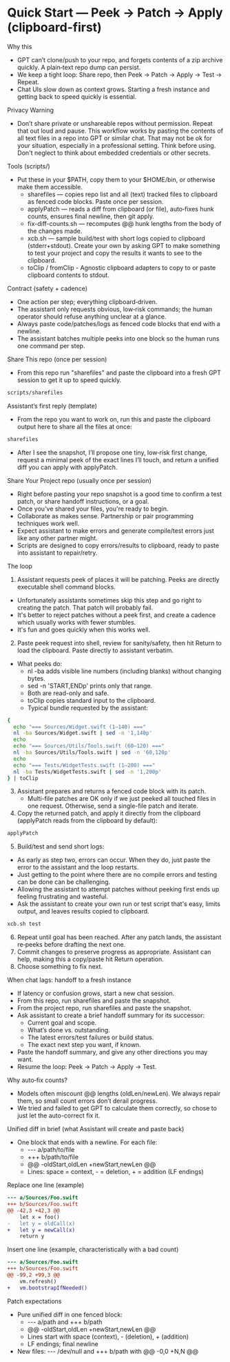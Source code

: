 # Quick Start — Peek → Patch → Apply (clipboard-first)

Why this
- GPT can’t clone/push to your repo, and forgets contents of a zip archive quickly. A plain‑text repo dump can persist.
- We keep a tight loop: Share repo, then Peek → Patch → Apply → Test → Repeat.
- Chat UIs slow down as context grows. Starting a fresh instance and getting back to speed quickly is essential.

Privacy Warning
- Don’t share private or unshareable repos without permission. Repeat that out loud and pause.  This workflow works by pasting the contents of all text files in a repo into GPT or similar chat.  That may not be ok for your situation, especially in a professional setting. Think before using. Don't neglect to think about embedded credentials or other secrets.

Tools (scripts/)
- Put these in your $PATH, copy them to your $HOME/bin, or otherwise make them accessible.
  - sharefiles — copies repo list and all (text) tracked files to clipboard as fenced code blocks. Paste once per session.
  - applyPatch — reads a diff from clipboard (or file), auto‑fixes hunk counts, ensures final newline, then git apply.
  - fix-diff-counts.sh — recomputes @@ hunk lengths from the body of the changes made.
  - xcb.sh — sample build/test with short logs copied to clipboard (stderr+stdout). Create your own by asking GPT to make something to test your project and copy the results it wants to see to the clipboard.
  - toClip / fromClip - Agnostic clipboard adapters to copy to or paste clipboard contents to stdout.

Contract (safety + cadence)
- One action per step; everything clipboard‑driven.
- The assistant only requests obvious, low‑risk commands; the human operator should refuse anything unclear at a glance.
- Always paste code/patches/logs as fenced code blocks that end with a newline.
- The assistant batches multiple peeks into one block so the human runs one command per step.

Share This repo (once per session)
- From this repo run "sharefiles" and paste the clipboard into a fresh GPT session to get it up to speed quickly.
```bash
scripts/sharefiles
```
Assistant’s first reply (template)
- From the repo you want to work on, run this and paste the clipboard output here to share all the files at once:
```bash
sharefiles
```
- After I see the snapshot, I’ll propose one tiny, low‑risk first change, request a minimal peek of the exact lines I’ll touch, and return a unified diff you can apply with applyPatch.

Share Your Project repo (usually once per session)
- Right before pasting your repo snapshot is a good time to confirm a test patch, or share handoff instructions, or a goal.
- Once you've shared your files, you're ready to begin.
- Collaborate as makes sense. Partnership or pair programming techniques work well.
- Expect assistant to make errors and generate compile/test errors just like any other partner might.
- Scripts are designed to copy errors/results to clipboard, ready to paste into assistant to repair/retry.

The loop
1) Assistant requests peek of places it will be patching. Peeks are directly executable shell command blocks.
- Unfortunately assistants sometimes skip this step and go right to creating the patch. That patch will probably fail.
- It's better to reject patches without a peek first, and create a cadence which usually works with fewer stumbles.
- It's fun and goes quickly when this works well.
2) Paste peek request into shell, review for sanity/safety, then hit Return to load the clipboard. Paste directly to assistant verbatim.
- What peeks do:
   - nl -ba adds visible line numbers (including blanks) without changing bytes.
   - sed -n 'START,ENDp' prints only that range.
   - Both are read-only and safe.
   - toClip copies standard input to the clipboard.
   - Typical bundle requested by the assistant:
```bash
{
  echo "=== Sources/Widget.swift (1–140) ==="
  nl -ba Sources/Widget.swift | sed -n '1,140p'
  echo
  echo "=== Sources/Utils/Tools.swift (60–120) ==="
  nl -ba Sources/Utils/Tools.swift | sed -n '60,120p'
  echo
  echo "=== Tests/WidgetTests.swift (1–200) ==="
  nl -ba Tests/WidgetTests.swift | sed -n '1,200p'
} | toClip
```
3) Assistant prepares and returns a fenced code block with its patch.
   - Multi-file patches are OK only if we just peeked all touched files in one request. Otherwise, send a single-file patch and iterate.
4) Copy the returned patch, and apply it directly from the clipboard (applyPatch reads from the clipboard by default):
```bash
applyPatch
```
5) Build/test and send short logs:
- As early as step two, errors can occur. When they do, just paste the error to the assistant and the loop restarts.
- Just getting to the point where there are no compile errors and testing can be done can be challenging.
- Allowing the assistant to attempt patches without peeking first ends up feeling frustrating and wasteful.
- Ask the assistant to create your own run or test script that's easy, limits output, and leaves results copied to clipboard.
```bash
xcb.sh test
```
6) Repeat until goal has been reached. After any patch lands, the assistant re‑peeks before drafting the next one.
7) Commit changes to preserve progress as appropriate. Assistant can help, making this a copy/paste hit Return operation.
8) Choose something to fix next.

When chat lags: handoff to a fresh instance
- If latency or confusion grows, start a new chat session.
- From this repo, run sharefiles and paste the snapshot.
- From the project repo, run sharefiles and paste the snapshot.
- Ask assistant to create a brief handoff summary for its successor:
  - Current goal and scope.
  - What’s done vs. outstanding.
  - The latest errors/test failures or build status.
  - The exact next step you want, if known.
- Paste the handoff summary, and give any other directions you may want.
- Resume the loop: Peek → Patch → Apply → Test.

Why auto‑fix counts?
- Models often miscount @@ lengths (oldLen/newLen). We always repair them, so small count errors don’t derail progress.
- We tried and failed to get GPT to calculate them correctly, so chose to just let the auto-correct fix it.

Unified diff in brief (what Assistant will create and paste back)
- One block that ends with a newline. For each file:
  - --- a/path/to/file
  - +++ b/path/to/file
  - @@ -oldStart,oldLen +newStart,newLen @@
  - Lines: space = context, - = deletion, + = addition (LF endings)

Replace one line (example)
```diff
--- a/Sources/Foo.swift
+++ b/Sources/Foo.swift
@@ -42,3 +42,3 @@
    let x = foo()
-   let y = oldCall(x)
+   let y = newCall(x)
    return y
```

Insert one line (example, characteristically with a bad count)
```diff
--- a/Sources/Foo.swift
+++ b/Sources/Foo.swift
@@ -99,2 +99,3 @@
    vm.refresh()
+   vm.bootstrapIfNeeded()
```

Patch expectations
- Pure unified diff in one fenced block:
  - --- a/path and +++ b/path
  - @@ -oldStart,oldLen +newStart,newLen @@
  - Lines start with space (context), - (deletion), + (addition)
  - LF endings; final newline
- New files: --- /dev/null and +++ b/path with @@ -0,0 +N,N @@

